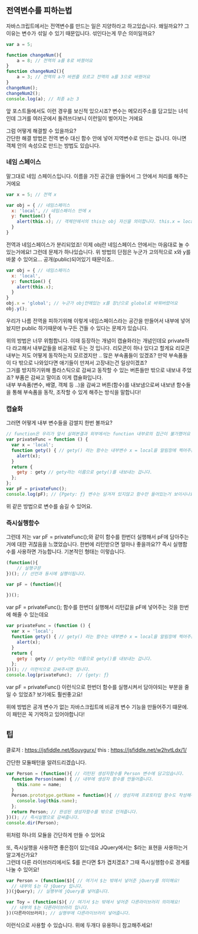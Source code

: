 
## 전역변수를 피하는법
자바스크립트에서는 전역변수를 만드는 일은 지양하라고 하고있습니다. 왜일까요?? 그 이유는 변수가 섞일 수 있기 때문입니다. 섞인다는게 무슨 의미일까요?

```js
var a = 5;

function changeNum(){
	a = 8; // 전역의 a를 8로 바꿨어요
}
function changeNum2(){
	a = 3; // 전역의 a가 바뀐줄 모르고 전역의 a를 3으로 바꿨어요
}
changeNum();
changeNum2();
console.log(a); // 최종 a는 3
```
앞 포스트들에서도 이런 경우를 보신적 있으시죠? 변수는 메모리주소를 담고있는 녀석인데 그거를 여러곳에서 돌려쓰다보니 이런일이 벌어지는 거에요    

그럼 어떻게 해결할 수 있을까요?    
간단한 해결 방법은 전역 변수 대신 함수 안에 넣어 지역변수로 만드는 겁니다. 아니면 객체 안의 속성으로 만드는 방법도 있습니다.

### 네임 스페이스
말그대로 네임 스페이스입니다. 이름을 가진 공간을 만들어서 그 안에서 처리를 해주는거에요 
```js
var x = 5; // 전역 x

var obj = { // 네임스페이스
  x: 'local', // 네임스페이스 안에 x 
  y: function() {
    alert(this.x); // 객체안에서의 this는 obj 자신을 의미합니다. this.x = local 이겠죠?
  }
}
``` 
전역과 네임스페이스가 분리되었죠! 이제 obj란 네임스페이스 안에서는 마음대로 놀 수 있는거에요!
그런데 문제가 하나있습니다. 위 방법의 단점은 누군가 고의적으로 x와 y를 바꿀 수 있어요… 공개(public)되어있기 때문이죠..

```js
var obj = { // 네임스페이스
  x: 'local', 
  y: function() {
    alert(this.x); 
  }
}
obj.x = 'global'; // 누군가 obj안에있는 x를 장난으로 global로 바꿔버렸어요
obj.y();
```
우리가 나름 전역을 피하기위해 이렇게 네임스페이스라는 공간을 만들어서 내부에 넣어놨지만 public 하기때문에 누구든 건들 수 있다는 문제가 있습니다.

위의 방법은 너무 위험합니다. 이때 등장하는 개념이 캡슐화라는 개념인데요 private하다 라고해서 내부값들을 비공개로 두는 것 입니다.
리모콘이 하나 있다고 할게요 리모콘 내부는 저도 어떻게 동작하는지 모르겠지만 .. 많은 부속품들이 있겠죠? 만약 부속품들이 다 밖으로 나와있다면 애기들이 만져서 고장내는건 일상이겠죠?   
그거를 방지하기위해 플라스틱으로 감싸고 동작할 수 있는 버튼들만 밖으로 내보내 주었죠? 부품은 감싸고 말이죠 이게 캡슐화입니다.    
내부 부속품(변수, 배열, 객체 등 ..)을 감싸고 버튼(함수)를 내보냄으로써 내보낸 함수들을 통해 부속품을 동작, 조작할 수 있게 해주는 방식을 말합니다!  

### 캡슐화
그러면 어떻게 내부 변수들을 감쌀지 한번 볼까요?
```js
// function은 우리가 앞서 살펴본결과 외부에서는 function 내부로의 접근이 불가했어요 그걸 이용하는겁니다.
var privateFunc = function () { 
  var x = 'local'; 
  function gety() { // gety() 라는 함수는 내부변수 x = local을 알림창에 찍어주는 역할을 해요
    alert(x);
  }
  return { 
  	gety : gety // gety라는 이름으로 gety()를 내보내는 겁니다.
  };
};
var pF = privateFunc();
console.log(pF); // {Pgety: ƒ} 변수는 담겨져 있지않고 함수만 들어있는거 보이시나요? 우리가 함수만 return 해줬기 떄문이에요
```
위 같은 방법으로 변수를 숨길 수 있어요.

### 즉시실행함수
그런데 저는 var pF = privateFunc();와 같이 함수를 한번더 실행해서 pF에 담아주는거에 대한 귀찮음을 느꼈었습니다. 한번에 리턴받으면 얼마나 좋을까요?? 
즉시 실행함수를 사용하면 가능합니다. 기본적인 형태는 이렇습니다. 
```js
(function(){
	// 실행구문 
})(); // 선언과 동시에 실행이됩니다.

var pF = (function(){ 
	
})();
```
var pF = privateFunc(); 함수를 한번더 실행해서 리턴값을 pF에 넣어주는 것을 한번에 해줄 수 있는데요 
```js
var privateFunc = (function () { 
  var x = 'local'; 
  function gety() { // gety() 라는 함수는 내부변수 x = local을 알림창에 찍어주는 역할을 해요
    alert(x);
  }
  return { 
  	gety : gety // gety라는 이름으로 gety()를 내보내는 겁니다.
  };
})(); // 이런식으로 감싸주시면 됩니다.
console.log(privateFunc);  // {gety: ƒ} 
```
var pF = privateFunc() 이런식으로 한번더 함수를 실행시켜서 담아야되는 부분을 줄일 수 있었죠? 보기에도 훨씬좋고요!

위에 방법은 공개 변수가 없는 자바스크립트에 비공개 변수 기능을 만들어주기 떄문에. 이 패턴은 꼭 기억하고 있어야합니다!

## 팁 
클로저 : https://jsfiddle.net/6ouygurx/
this : https://jsfiddle.net/w2hvtLdx/1/

간단한 모듈패턴을 알려드리겠습니다.
```js
var Person = (function(){ // 리턴된 생성자함수를 Person 변수에 담고있습니다.
  function Person(name) { // 내부에 생성자 함수를 만들어줍니다.
    this.name = name;
  }
  Person.prototype.getName = function(){ // 생성자에 프로토타입 함수도 작성해주고요!
    console.log(this.name);
  };
  return Person; // 완성된 생성자함수를 밖으로 던져줍니다.
})(); // 즉시실행으로 감싸줍니다.
console.dir(Person);
```
위처럼 하나의 모듈을 간단하게 만들 수 있어요

또, 즉시실행을 사용하면 좋은점이 있는데요 JQuery에서는 $라는 표현을 사용하는거 알고계신가요?    
그런데 다른 라이브러리에서도 $를 쓴다면 $가 겹치겠죠? 그때 즉시실행함수로 경계를 나눌 수 있어요!   
```js
var Person = (function($){ // 여기서 $는 밖에서 넣어준 jQuery를 의미해요!
  // 내부의 $는 다 jQuery 입니다.
})(jQuery); // 실행부에 jQuery를 넣어줍니다.

var Toy = (function($){ // 여기서 $는 밖에서 넣어준 다른라이브러리 의미해요!
  // 내부의 $는 다른라이브러리 입니다.
})(다른라이브러리); // 실행부에 다른라이브러리 넣어줍니다.
```
이런식으로 사용할 수 있습니다. 위에 두개다 유용하니 참고해주세요!
